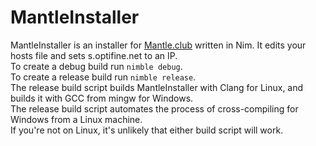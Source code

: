 # MantleInstaller
MantleInstaller is an installer for [Mantle.club](https://mantle.club) written in Nim. It edits your hosts file and sets s.optifine.net to an IP.  
To create a debug build run `nimble debug`.  
To create a release build run `nimble release`.  
The release build script builds MantleInstaller with Clang for Linux, and builds it with GCC from mingw for Windows.  
The release build script automates the process of cross-compiling for Windows from a Linux machine.  
If you're not on Linux, it's unlikely that either build script will work.
